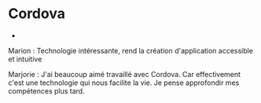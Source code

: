 # Cordova

-

Marion : Technologie intéressante, rend la création d'application accessible et intuitive

Marjorie : J'ai beaucoup aimé travaillé avec Cordova. Car effectivement c'est une technologie qui nous facilite la vie. Je pense approfondir mes compétences plus tard.